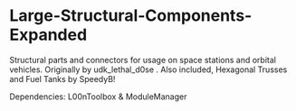 # Large-Structural-Components-Expanded
Structural parts and connectors for usage on space stations and orbital vehicles. Originally by udk_lethal_d0se . Also included, Hexagonal Trusses and Fuel Tanks by SpeedyB! 

Dependencies: L00nToolbox & ModuleManager
